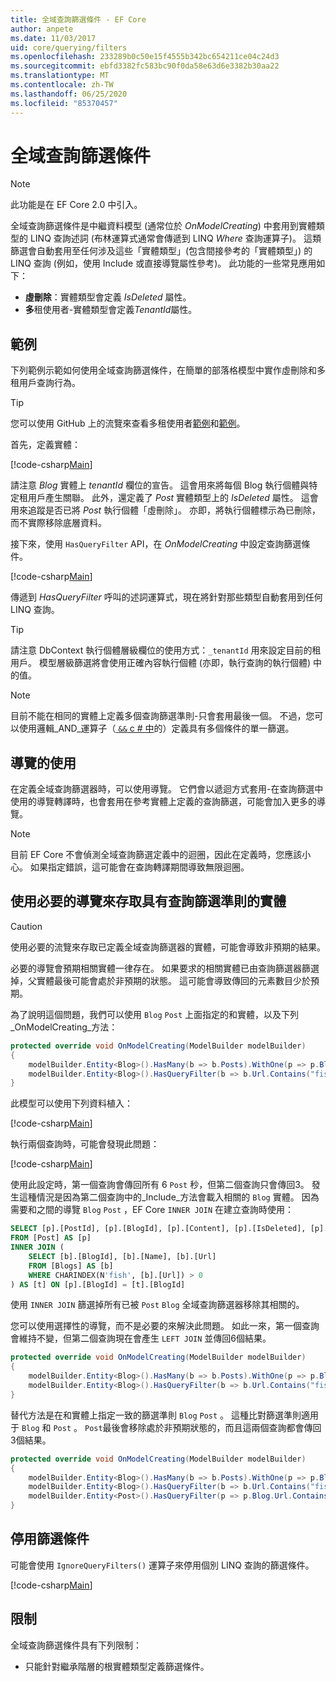 ```yaml
---
title: 全域查詢篩選條件 - EF Core
author: anpete
ms.date: 11/03/2017
uid: core/querying/filters
ms.openlocfilehash: 233289b0c50e15f4555b342bc654211ce04c24d3
ms.sourcegitcommit: ebfd3382fc583bc90f0da58e63d6e3382b30aa22
ms.translationtype: MT
ms.contentlocale: zh-TW
ms.lasthandoff: 06/25/2020
ms.locfileid: "85370457"
---
```

# <a name="global-query-filters"></a>全域查詢篩選條件

> [!NOTE]
> 此功能是在 EF Core 2.0 中引入。

全域查詢篩選條件是中繼資料模型 (通常位於 *OnModelCreating*) 中套用到實體類型的 LINQ 查詢述詞 (布林運算式通常會傳遞到 LINQ *Where* 查詢運算子)。 這類篩選會自動套用至任何涉及這些「實體類型」(包含間接參考的「實體類型」) 的 LINQ 查詢 (例如，使用 Include 或直接導覽屬性參考)。 此功能的一些常見應用如下：

* **虛刪除**：實體類型會定義 *IsDeleted* 屬性。
* **多**租使用者-實體類型會定義*TenantId*屬性。

## <a name="example"></a>範例

下列範例示範如何使用全域查詢篩選條件，在簡單的部落格模型中實作虛刪除和多租用戶查詢行為。

> [!TIP]
> 您可以使用 GitHub 上的流覽來查看多租使用者[範例](https://github.com/dotnet/EntityFramework.Docs/tree/master/samples/core/QueryFilters)和[範例](https://github.com/dotnet/EntityFramework.Docs/tree/master/samples/core/QueryFiltersNavigations)。 

首先，定義實體：

[!code-csharp[Main](../../../samples/core/QueryFilters/Program.cs#Entities)]

請注意 _Blog_ 實體上 _tenantId_ 欄位的宣告。 這會用來將每個 Blog 執行個體與特定租用戶產生關聯。 此外，還定義了 _Post_ 實體類型上的 _IsDeleted_ 屬性。 這會用來追蹤是否已將 _Post_ 執行個體「虛刪除」。 亦即，將執行個體標示為已刪除，而不實際移除底層資料。

接下來，使用 `HasQueryFilter` API，在 _OnModelCreating_ 中設定查詢篩選條件。

[!code-csharp[Main](../../../samples/core/QueryFilters/Program.cs#Configuration)]

傳遞到 _HasQueryFilter_ 呼叫的述詞運算式，現在將針對那些類型自動套用到任何 LINQ 查詢。

> [!TIP]
> 請注意 DbContext 執行個體層級欄位的使用方式：`_tenantId` 用來設定目前的租用戶。 模型層級篩選將會使用正確內容執行個體 (亦即，執行查詢的執行個體) 中的值。

> [!NOTE]
> 目前不能在相同的實體上定義多個查詢篩選準則-只會套用最後一個。 不過，您可以使用邏輯_AND_運算子（[ `&&` c # 中](https://docs.microsoft.com/dotnet/csharp/language-reference/operators/boolean-logical-operators#conditional-logical-and-operator-)的）定義具有多個條件的單一篩選。

## <a name="use-of-navigations"></a>導覽的使用

在定義全域查詢篩選器時，可以使用導覽。 它們會以遞迴方式套用-在查詢篩選中使用的導覽轉譯時，也會套用在參考實體上定義的查詢篩選，可能會加入更多的導覽。

> [!NOTE]
> 目前 EF Core 不會偵測全域查詢篩選定義中的迴圈，因此在定義時，您應該小心。 如果指定錯誤，這可能會在查詢轉譯期間導致無限迴圈。

## <a name="accessing-entity-with-query-filter-using-required-navigation"></a>使用必要的導覽來存取具有查詢篩選準則的實體

> [!CAUTION]
> 使用必要的流覽來存取已定義全域查詢篩選器的實體，可能會導致非預期的結果。 

必要的導覽會預期相關實體一律存在。 如果要求的相關實體已由查詢篩選器篩選掉，父實體最後可能會處於非預期的狀態。 這可能會導致傳回的元素數目少於預期。 

為了說明這個問題，我們可以使用 `Blog` `Post` 上面指定的和實體，以及下列_OnModelCreating_方法：

```csharp
protected override void OnModelCreating(ModelBuilder modelBuilder)
{
    modelBuilder.Entity<Blog>().HasMany(b => b.Posts).WithOne(p => p.Blog).IsRequired();
    modelBuilder.Entity<Blog>().HasQueryFilter(b => b.Url.Contains("fish"));
}
```

此模型可以使用下列資料植入：

[!code-csharp[Main](../../../samples/core/QueryFiltersNavigations/Program.cs#SeedData)]

執行兩個查詢時，可能會發現此問題：

[!code-csharp[Main](../../../samples/core/QueryFiltersNavigations/Program.cs#Queries)]

使用此設定時，第一個查詢會傳回所有 6 `Post` 秒，但第二個查詢只會傳回3。 發生這種情況是因為第二個查詢中的_Include_方法會載入相關的 `Blog` 實體。 因為需要和之間的導覽 `Blog` `Post` ，EF Core `INNER JOIN` 在建立查詢時使用：

```SQL
SELECT [p].[PostId], [p].[BlogId], [p].[Content], [p].[IsDeleted], [p].[Title], [t].[BlogId], [t].[Name], [t].[Url]
FROM [Post] AS [p]
INNER JOIN (
    SELECT [b].[BlogId], [b].[Name], [b].[Url]
    FROM [Blogs] AS [b]
    WHERE CHARINDEX(N'fish', [b].[Url]) > 0
) AS [t] ON [p].[BlogId] = [t].[BlogId]
```

使用 `INNER JOIN` 篩選掉所有已被 `Post` `Blog` 全域查詢篩選器移除其相關的。 

您可以使用選擇性的導覽，而不是必要的來解決此問題。 如此一來，第一個查詢會維持不變，但第二個查詢現在會產生 `LEFT JOIN` 並傳回6個結果。

```csharp
protected override void OnModelCreating(ModelBuilder modelBuilder)
{
    modelBuilder.Entity<Blog>().HasMany(b => b.Posts).WithOne(p => p.Blog).IsRequired(false);
    modelBuilder.Entity<Blog>().HasQueryFilter(b => b.Url.Contains("fish"));
}
```

替代方法是在和實體上指定一致的篩選準則 `Blog` `Post` 。
這種比對篩選準則適用于 `Blog` 和 `Post` 。 `Post`最後會移除處於非預期狀態的，而且這兩個查詢都會傳回3個結果。 

```csharp
protected override void OnModelCreating(ModelBuilder modelBuilder)
{
    modelBuilder.Entity<Blog>().HasMany(b => b.Posts).WithOne(p => p.Blog).IsRequired();
    modelBuilder.Entity<Blog>().HasQueryFilter(b => b.Url.Contains("fish"));
    modelBuilder.Entity<Post>().HasQueryFilter(p => p.Blog.Url.Contains("fish"));
}
```

## <a name="disabling-filters"></a>停用篩選條件

可能會使用 `IgnoreQueryFilters()` 運算子來停用個別 LINQ 查詢的篩選條件。

[!code-csharp[Main](../../../samples/core/QueryFilters/Program.cs#IgnoreFilters)]

## <a name="limitations"></a>限制

全域查詢篩選條件具有下列限制：

* 只能針對繼承階層的根實體類型定義篩選條件。
